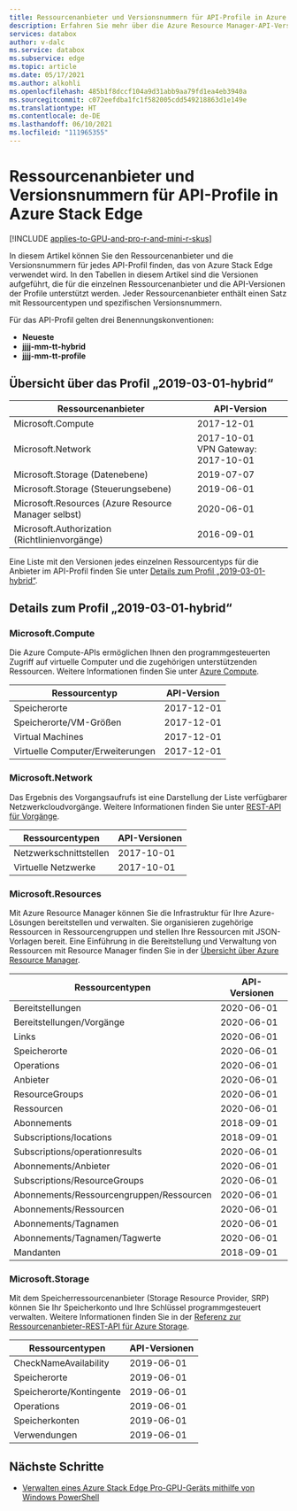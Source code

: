 ```yaml
---
title: Ressourcenanbieter und Versionsnummern für API-Profile in Azure Stack Edge | Microsoft-Dokumentation
description: Erfahren Sie mehr über die Azure Resource Manager-API-Versionen, die von Profilen in Azure Stack Edge unterstützt werden.
services: databox
author: v-dalc
ms.service: databox
ms.subservice: edge
ms.topic: article
ms.date: 05/17/2021
ms.author: alkohli
ms.openlocfilehash: 485b1f8dccf104a9d31abb9aa79fd1ea4eb3940a
ms.sourcegitcommit: c072eefdba1fc1f582005cdd549218863d1e149e
ms.translationtype: HT
ms.contentlocale: de-DE
ms.lasthandoff: 06/10/2021
ms.locfileid: "111965355"
---
```

# <a name="resource-provider-api-profile-versions-for-azure-stack-edge"></a>Ressourcenanbieter und Versionsnummern für API-Profile in Azure Stack Edge


[!INCLUDE [applies-to-GPU-and-pro-r-and-mini-r-skus](../../includes/azure-stack-edge-applies-to-gpu-pro-r-mini-r-sku.md)]

In diesem Artikel können Sie den Ressourcenanbieter und die Versionsnummern für jedes API-Profil finden, das von Azure Stack Edge verwendet wird. In den Tabellen in diesem Artikel sind die Versionen aufgeführt, die für die einzelnen Ressourcenanbieter und die API-Versionen der Profile unterstützt werden. Jeder Ressourcenanbieter enthält einen Satz mit Ressourcentypen und spezifischen Versionsnummern.

Für das API-Profil gelten drei Benennungskonventionen:

- **Neueste**
- **jjjj-mm-tt-hybrid**
- **jjjj-mm-tt-profile**


## <a name="overview-of-the-2019-03-01-hybrid-profile"></a>Übersicht über das Profil „2019-03-01-hybrid“

|Ressourcenanbieter                                   |API-Version |
|----------------------------------------------------|------------|
|Microsoft.Compute                                   |2017-12-01  |
|Microsoft.Network                                   |2017-10-01<br>VPN Gateway: 2017-10-01 |
|Microsoft.Storage (Datenebene)                      |2019-07-07  |
|Microsoft.Storage (Steuerungsebene)                   |2019-06-01  |
|Microsoft.Resources (Azure Resource Manager selbst) |2020-06-01  |
|Microsoft.Authorization (Richtlinienvorgänge)         |2016-09-01  |

Eine Liste mit den Versionen jedes einzelnen Ressourcentyps für die Anbieter im API-Profil finden Sie unter [Details zum Profil „2019-03-01-hybrid“](/azure-stack/user/azure-stack-profiles-azure-resource-manager-versions?view=azs-2008&preserve-view=true#details-for-the-2019-03-01-hybrid-profile).

## <a name="details-for-the-2019-03-01-hybrid-profile"></a>Details zum Profil „2019-03-01-hybrid“

### <a name="microsoftcompute"></a>Microsoft.Compute

Die Azure Compute-APIs ermöglichen Ihnen den programmgesteuerten Zugriff auf virtuelle Computer und die zugehörigen unterstützenden Ressourcen. Weitere Informationen finden Sie unter [Azure Compute](/rest/api/compute/).

|Ressourcentyp               |API-Version |
|----------------------------|------------|
|Speicherorte                   |2017-12-01  |
|Speicherorte/VM-Größen           |2017-12-01  |
|Virtual Machines            |2017-12-01  |
|Virtuelle Computer/Erweiterungen |2017-12-01  |

### <a name="microsoftnetwork"></a>Microsoft.Network

Das Ergebnis des Vorgangsaufrufs ist eine Darstellung der Liste verfügbarer Netzwerkcloudvorgänge. Weitere Informationen finden Sie unter [REST-API für Vorgänge](/rest/api/operation/).

|Ressourcentypen     |API-Versionen|
|-------------------|------------|
|Netzwerkschnittstellen |2017-10-01  |
|Virtuelle Netzwerke   |2017-10-01  |

### <a name="microsoftresources"></a>Microsoft.Resources

Mit Azure Resource Manager können Sie die Infrastruktur für Ihre Azure-Lösungen bereitstellen und verwalten. Sie organisieren zugehörige Ressourcen in Ressourcengruppen und stellen Ihre Ressourcen mit JSON-Vorlagen bereit. Eine Einführung in die Bereitstellung und Verwaltung von Ressourcen mit Resource Manager finden Sie in der [Übersicht über Azure Resource Manager](../azure-resource-manager/management/overview.md).

|Ressourcentypen                        |API-Versionen|
|--------------------------------------|------------|
|Bereitstellungen                           |2020-06-01  |
|Bereitstellungen/Vorgänge                |2020-06-01  |
|Links                                 |2020-06-01  |
|Speicherorte                             |2020-06-01  |
|Operations                            |2020-06-01  |
|Anbieter                             |2020-06-01  |
|ResourceGroups                        |2020-06-01  |
|Ressourcen                             |2020-06-01  |
|Abonnements                         |2018-09-01  |
|Subscriptions/locations               |2018-09-01  |
|Subscriptions/operationresults        |2020-06-01  |
|Abonnements/Anbieter               |2020-06-01  |
|Subscriptions/ResourceGroups          |2020-06-01  |
|Abonnements/Ressourcengruppen/Ressourcen|2020-06-01  |
|Abonnements/Ressourcen               |2020-06-01  |
|Abonnements/Tagnamen                |2020-06-01  |
|Abonnements/Tagnamen/Tagwerte      |2020-06-01  |
|Mandanten                               |2018-09-01  |

### <a name="microsoftstorage"></a>Microsoft.Storage

Mit dem Speicherressourcenanbieter (Storage Resource Provider, SRP) können Sie Ihr Speicherkonto und Ihre Schlüssel programmgesteuert verwalten. Weitere Informationen finden Sie in der [Referenz zur Ressourcenanbieter-REST-API für Azure Storage](/rest/api/storagerp/).

|Ressourcentypen       |API-Versionen|
|---------------------|------------|
|CheckNameAvailability|2019-06-01  |
|Speicherorte            |2019-06-01  |
|Speicherorte/Kontingente     |2019-06-01  |
|Operations           |2019-06-01  |
|Speicherkonten      |2019-06-01  |
|Verwendungen               |2019-06-01  |

## <a name="next-steps"></a>Nächste Schritte

- [Verwalten eines Azure Stack Edge Pro-GPU-Geräts mithilfe von Windows PowerShell](azure-stack-edge-gpu-connect-powershell-interface.md)